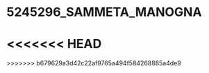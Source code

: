 # 5245296_SAMMETA_MANOGNA
<<<<<<< HEAD
<imag src="https://github.com/sammetamanogna-123/5245296_SAMMETA_MANOGNA/blob/main/SDLC/5245296_Sammeta_Manogna.png" alt="image">
=======
<imag src="https://github.com/sammetamanogna-123/5245296_SAMMETA_MANOGNA/blob/main/SDLC/5245296_Sammeta_Manogna.png" alt="image">
>>>>>>> b679629a3d42c22af9765a494f584268885a4de9
